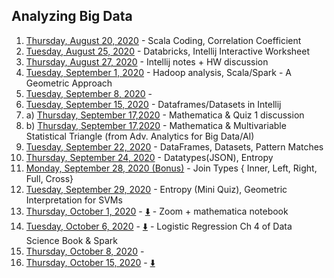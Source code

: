 ## Analyzing Big Data
1.    [Thursday, August 20, 2020](https://asuonline.wistia.com/medias/97qy2bgj6n/) - Scala Coding, Correlation Coefficient
2.    [Tuesday, August 25, 2020](https://asuonline.wistia.com/medias/5rp0vw47n1) - Databricks, Intellij Interactive Worksheet
3.    [Thursday, August 27, 2020](https://asuonline.wistia.com/medias/qxpjdakg84) - Intellij notes + HW discussion
4.    [Tuesday, September 1, 2020](https://asuonline.wistia.com/medias/lkh16sak72) - Hadoop analysis, Scala/Spark - A Geometric Approach
5.    [Tuesday, September 8, 2020](https://asuonline.wistia.com/medias/ocvzndwo0f) - 
6.    [Tuesday, September 15, 2020](https://asuonline.wistia.com/medias/9jdbwt9fx1) - Dataframes/Datasets in Intellij
7. a) [Thursday, September 17,2020](https://asuonline.wistia.com/medias/9xrxeeej0p) - Mathematica & Quiz 1 discussion
7. b) [Thursday, September 17,2020](https://asuonline.wistia.com/medias/8sa5xo9kin) - Mathematica & Multivariable Statistical Triangle (from Adv. Analytics for Big Data/AI)
8.    [Tuesday, September 22, 2020](https://asuonline.wistia.com/medias/y87qp76r19) - DataFrames, Datasets, Pattern Matches
9.    [Thursday, September 24, 2020](https://asuonline.wistia.com/medias/jszkrhkrnl) - Datatypes(JSON), Entropy
10.   [Monday, September 28, 2020 (Bonus)](https://asuonline.wistia.com/medias/kixfvlxybl) - Join Types { Inner, Left, Right, Full, Cross} 
11.   [Tuesday, September 29, 2020](https://asuonline.wistia.com/medias/db8qx8uxss) - Entropy (Mini Quiz), Geometric Interpretation for SVMs
12.   [Thursday, October 1, 2020](https://asuonline.wistia.com/medias/zkisrqnf7c) - [&#11015;&#65039;](https://canvas.asu.edu/files/22055674/download?verifier=wclcwywBGIVEequA36lnLQTRtzUPaAKpz03leAWX) - Zoom + mathematica notebook
13.   [Tuesday, October 6, 2020](https://asuonline.wistia.com/medias/glmpywto5p) - [&#11015;&#65039;](https://canvas.asu.edu/files/22313936/download?verifier=SUW7rFfS8HjJSjcB0EWD2ya556QbbxE5Ub7wAdFA) - Logistic Regression Ch 4 of Data Science Book & Spark
14.   [Thursday, October 8, 2020](https://asuonline.wistia.com/medias/3cim96zh4w) - 
15.   [Thursday, October 15, 2020](https://asuonline.wistia.com/medias/akjhu7iz4j) - [&#11015;&#65039;](https://canvas.asu.edu/files/22913885/download?verifier=lRq7amDYOEQlRit101Plil6qrhwukAJRg161SyAt)
